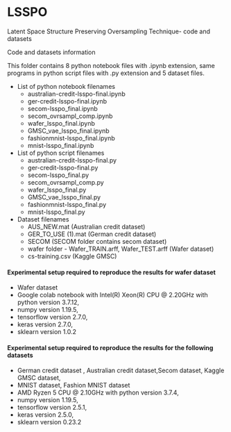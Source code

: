 # LSSPO
Latent Space Structure Preserving Oversampling Technique- code and datasets

Code and datasets information

This folder contains 8 python notebook files with .ipynb extension, same programs in python script files with .py extension and 5 dataset files.

- List of python notebook filenames
    - australian-credit-lsspo-final.ipynb 
    - ger-credit-lsspo-final.ipynb
    - secom-lsspo_final.ipynb
    - secom_ovrsampl_comp.ipynb
    - wafer_lsspo_final.ipynb
    - GMSC_vae_lsspo_final.ipynb
    - fashionmnist-lsspo_final.ipynb
    - mnist-lsspo_final.ipynb
- List of python script filenames
    - australian-credit-lsspo-final.py
    - ger-credit-lsspo-final.py
    - secom-lsspo_final.py
    - secom_ovrsampl_comp.py
    - wafer_lsspo_final.py
    - GMSC_vae_lsspo_final.py
    - fashionmnist-lsspo_final.py
    - mnist-lsspo_final.py
- Dataset filenames
    - AUS_NEW.mat (Australian credit dataset)
    - GER_TO_USE (1).mat (German credit dataset)
    - SECOM (SECOM folder contains secom dataset)
    - wafer folder - Wafer_TRAIN.arff, Wafer_TEST.arff (Wafer dataset)
    - cs-training.csv (Kaggle GMSC)

#### Experimental setup required to reproduce the results for wafer dataset
- Wafer dataset
- Google colab notebook with Intel(R) Xeon(R) CPU @ 2.20GHz with python version 3.7.12, 
- numpy version 1.19.5, 
- tensorflow version 2.7.0,
- keras version 2.7.0,
- sklearn version 1.0.2

#### Experimental setup required to reproduce the results for the following datasets
- German credit dataset , Australian credit dataset,Secom dataset, Kaggle GMSC dataset,
-  MNIST dataset, Fashion MNIST dataset
- AMD Ryzen 5 CPU @ 2.10GHz with python version 3.7.4, 
- numpy version 1.19.5, 
- tensorflow version 2.5.1, 
- keras version 2.5.0, 
- sklearn version 0.23.2

